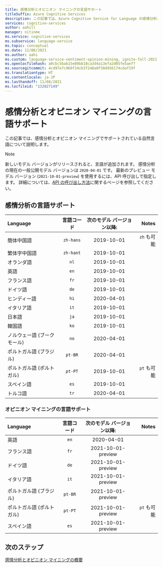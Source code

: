 ```yaml
---
title: 感情分析とオピニオン マイニングの言語サポート
titleSuffix: Azure Cognitive Services
description: この記事では、Azure Cognitive Service for Language の感情分析とオピニオン マイニングの機能でサポートされている自然言語について説明します。
services: cognitive-services
author: aahill
manager: nitinme
ms.service: cognitive-services
ms.subservice: language-service
ms.topic: conceptual
ms.date: 11/08/2021
ms.author: aahi
ms.custom: language-service-sentiment-opinion-mining, ignite-fall-2021
ms.openlocfilehash: a0cbc5bab15e80bb18ca3d4a13efa2d05fe5aeff
ms.sourcegitcommit: 4cd97e7c960f34cb3f248a0f384956174cdaf19f
ms.translationtype: HT
ms.contentlocale: ja-JP
ms.lasthandoff: 11/08/2021
ms.locfileid: "132027149"
---
```

# <a name="sentiment-analysis-and-opinion-mining-language-support"></a>感情分析とオピニオン マイニングの言語サポート 

この記事では、感情分析とオピニオン マイニングでサポートされている自然言語について説明します。

> [!NOTE]
> 新しいモデル バージョンがリリースされると、言語が追加されます。 感情分析の現在の一般公開モデル バージョンは `2020-04-01` です。 最新のプレビュー モデル バージョン (`2021-10-01-preview`) を使用するには、API 呼び出しで指定します。 詳細については、[API の呼び出し方法](how-to/call-api.md#specify-the-sentiment-analysis-model)に関するページを参照してください。

## <a name="sentiment-analysis-language-support"></a>感情分析の言語サポート

| Language              | 言語コード | 次のモデル バージョン以降: |              Notes |
|:----------------------|:-------------:|:--------------------------:|-------------------:|
| 簡体中国語    |   `zh-hans`         |         2019-10-01         | `zh` も可能 |
| 繁体字中国語   |   `zh-hant`         |         2019-10-01         |                    |
| オランダ語                 |     `nl`            |         2019-10-01        |                    |
| 英語               |     `en`            |         2019-10-01         |                    |
| フランス語                |     `fr`            |         2019-10-01         |                    |
| ドイツ語                |     `de`            |         2019-10-01         |                    |
| ヒンディー語                 |    `hi`             |         2020-04-01         |                    |
| イタリア語               |     `it`            |         2019-10-01         |                    |
| 日本語              |     `ja`            |         2019-10-01         |                    |
| 韓国語                |     `ko`            |         2019-10-01         |                    |
| ノルウェー語 (ブークモール)   |     `no`            |         2020-04-01         |                    |
| ポルトガル語 (ブラジル)   |    `pt-BR`          |         2020-04-01         |                    |
| ポルトガル語 (ポルトガル) |    `pt-PT`          |         2019-10-01         | `pt` も可能 |
| スペイン語               |     `es`            |         2019-10-01         |                    |
| トルコ語               |     `tr`             |         2020-04-01        |                    |

### <a name="opinion-mining-language-support"></a>オピニオン マイニングの言語サポート

| Language              | 言語コード | 次のモデル バージョン以降: |              Notes |
|:----------------------|:-------------:|:------------------------------------:|-------------------:|
| 英語               |     `en`      |  2020-04-01              |                    |
| フランス語                |     `fr`      |         2021-10-01-preview         |                    |
| ドイツ語                |     `de`      |         2021-10-01-preview         |                    |
| イタリア語               |     `it`      |         2021-10-01-preview         |                    |
| ポルトガル語 (ブラジル)   |    `pt-BR`    |         2021-10-01-preview         |                    |
| ポルトガル語 (ポルトガル) |    `pt-PT`    |         2021-10-01-preview         | `pt` も可能 |
| スペイン語               |     `es`      |         2021-10-01-preview         |                    |

## <a name="next-steps"></a>次のステップ

[感情分析とオピニオン マイニングの概要](overview.md)
